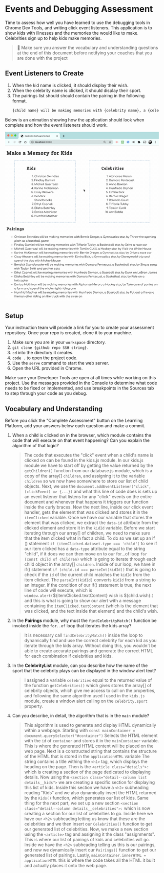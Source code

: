 # Events and Debugging Assessment

Time to assess how well you have learned to use the debugging tools in Chrome Dev Tools, and writing click event listeners. This application is to show kids with illnesses and the memories the would like to make. Celebrities sign up to help kids make memories.

> 🧨 Make sure you answer the vocabulary and understanding questions at the end of this document before notifying your coaches that you are done with the project

## Event Listeners to Create

1. When the kid name is clicked, it should display their wish.
1. When the celebrity name is clicked, it should display their sport.
1. The pairings list should should contain the pairing in the following format.
    ```html
    {child name} will be making memories with {celebrity name}, a {celebrity sport} star, by {child wish}
    ```

Below is an animation showing how the application should look when complete and how the event listeners should work.

<img src="./images/debugging-events-assessment.gif" width="700px">

## Setup

Your instruction team will provide a link for you to create your assessment repository. Once your repo is created, clone it to your machine.

1. Make sure you are in your `workspace` directory.
1. `git clone {github repo SSH string}`.
1. `cd` into the directory it creates.
1. `code .` to open the project code.
1. Use the `serve` command to start the web server.
1. Open the URL provided in Chrome.

Make sure your Developer Tools are open at all times while working on this project. Use the messages provided in the Console to determine what code needs to be fixed or implemented, and use breakpoints in the Sources tab to step through your code as you debug.

## Vocabulary and Understanding

Before you click the "Complete Assessment" button on the Learning Platform, add your answers below each question and make a commit.

1. When a child is clicked on in the browser, which module contains the code that will execute on that event happening? Can you explain the algorithm of that logic?

   > The code that executes the "click" event when a child's name is clicked on can be found in the kids.js module. 
   In our kids.js module we have to start off by getting the value returned by the `getChildren()` function from our database.js module, which is 
   a copy of the array[] `children`, and assigning it to the variable `children` so we now have somewhere to store our list of child objects.
   Next, we use the `document.addEventListener("click", (clickEvent) => {...})` and what this line of code does is sets up an event listener that listens for any
   "click" events on the entire document and whenever that happens it triggers our function inside the curly braces.
   Now the next line, inside our click event handler, gets the element that was clicked and stores it in the `itemClicked` variable.
   Once we have our variable that stores the element that was clicked, we extract the `data-id` attribute from the clicked element and store it in the `kidId` variable. Before we start iterating through our array[] of children, we need to make sure that the item clicked what in fact a child. To do so we set up an if () statement `if (itemClicked.dataset.type === 'child')` to see if our item clicked has a `data-type` attribute equal to the string "child", if it does we can then move on to our for...of loop `for (const child of children)` which is going to iterate through each child object in the array[] `children`. Inside of our loop, we have in if() statement `if (child.id === parseInt(kidId))` that is going to check if the `id` of the current child matches the `kidId` from the item clicked. The `parseInt(kidId)` converts `kidId` from a string to an integer. If the condition of our if() statement is true, the next line of code will execute, which is `window.alert(`${itemClicked.textContent} wish is ${child.wish}.`)` and this is what is going to show our alert with a message containing the `itemClicked.textContent` (which is the element that was clicked, and the text inside that element) and the child's wish.
   
2. In the **Pairings** module, why must the `findCelebrityMatch()` function be invoked inside the `for..of` loop that iterates the kids array?

   > It is necessary call `findCelebrityMatch()` inside the loop to dynamically find and use the correct celebrity for each kid as you iterate through the kids array. Without doing this, you wouldn't be able to create accurate pairings and generate the correct HTML for each combination if celebrities and kids.

3. In the **CelebrityList** module, can you describe how the name of the sport that the celebrity plays can be displayed in the window alert text?

   > I assigned a variable `celebrities` equal to the returned value of the function `getCelebrities()` which gives stores the array[] of celebrity objects, which give me access to call on the properties, and following the same algorithm used I used in the `kids.js` module, create a window alert calling on the `celebrity.sport` property.

4. Can you describe, in detail, the algorithm that is in the `main` module?

   > This algorithm is used to generate and display HTML dynamically within a webpage. Starting with `const mainContainer = document.querySelector("#container")`
   Selects the HTML element with the `id` of `container` and stores it in the `mainContainer` variable. This is where the generated HTML content will be placed on the web page. Next is a constructed string that contains the structure of the HTML that is stored in the `applicationHTML` variable
   The string contains a title withing the `<h1>` tag, which displays the heading on the page. Then is the `<article class="details">:` which is creating a section of the page dedicated to displaying details. Now using the `<section class="detail--column list details__kids">` we are creating a specific section for displaying this list of kids. Inside this section we have a `<h2>` subheading reading "Kids" and we also dynamically insert the HTML returned by the `Kids()` function, which generates our list of kids. Same thing for the next part, we set up a new section `<section class="detail--column details__celebrities">:` which is now creating a section for our list of celebrities to go. Inside here we have our `<h2>` subheading letting us know that these are the celebrities and we then insert our `Celebrities()` function to get our generated list of celebrities. Now, we make a new section using the `<article>` tag and assigning it the class "assignments". This is where our list of pairings of kids and celebrities will go. Inside we have the `<h2>` subheading telling us this is our pairings, and now we dynamically insert our `Pairings()` function to get our generated list of pairings. Lastly, `mainContainer.innerHTML = applicationHTML` this is where the code takes all the HTML it built and actually places it onto the web page.



